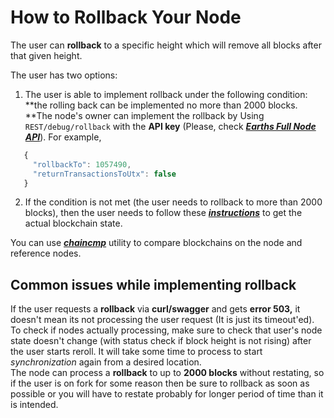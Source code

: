 # How to Rollback Your Node

The user can **rollback** to a specific height which will remove all blocks after that given height.

The user has two options:

1. The user is able to implement rollback under the following condition: **the rolling back can be implemented no more than 2000 blocks. **The node's owner can implement the rollback by Using `REST/debug/rollback` with the **API key** \(Please, check [_**Earths Full Node API**_](https://nodes.earths.ga/api-docs/index.html#!/debug/rollback)\). For example,
```js
   {
     "rollbackTo": 1057490,
     "returnTransactionsToUtx": false
   }
```
2. If the condition is not met \(the user needs to rollback to more than 2000 blocks\), then the user needs to follow these [_**instructions**_](/earths-full-node/options-for-getting-actual-blockchain.md) to get the actual blockchain state.

You can use [**_chaincmp_**](https://github.com/earthspay/goearths/releases/tag/v0.1.2) utility to compare blockchains on the node and reference nodes.




## Common issues while implementing rollback

If the user requests a **rollback** via **curl/swagger** and gets **error 503,** it doesn't mean its not processing the user request \(It is just its timeout'ed\). To check if nodes actually processing, make sure to check that user's node state doesn't change \(with status check if block height is not rising\) after the user starts reroll. It will take some time to process to start _synchronization_ again from a desired location.  
The node can process a **rollback** to up to **2000 blocks** without restating, so if the user is on fork for some reason then be sure to rollback as soon as possible or you will have to restate probably for longer period of time than it is intended.

